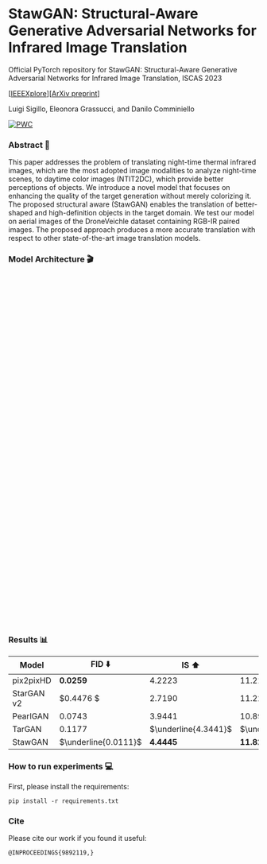 # StawGAN: Structural-Aware Generative Adversarial Networks for Infrared Image Translation
Official PyTorch repository for StawGAN: Structural-Aware Generative Adversarial Networks for Infrared Image Translation, ISCAS 2023

[[IEEEXplore]()][[ArXiv preprint]()]

Luigi Sigillo, Eleonora Grassucci, and Danilo Comminiello

[![PWC]()]()

### Abstract :bookmark_tabs:

This paper addresses the problem of translating night-time thermal infrared images, which are the most adopted image modalities to analyze night-time scenes, to daytime color images (NTIT2DC), which provide better perceptions of objects.
We introduce a novel model that focuses on enhancing the quality of the target generation without merely colorizing it. The proposed structural aware (StawGAN) enables the translation of better-shaped and high-definition objects in the target domain.
We test our model on aerial images of the DroneVeichle dataset containing RGB-IR paired images.
The proposed approach produces a more accurate translation with respect to other state-of-the-art image translation models.

### Model Architecture :clapper:
<object data="" type="application/pdf" width="700px" height="700px">
    <embed src="">
        <p>This browser does not support PDFs. Please download the PDF to view it: <a href="">Download PDF</a>.</p>
    </embed>
</object>

### Results :bar_chart:
| Model                                    | FID :arrow_down:      | IS :arrow_up:         | PSNR :arrow_up:     | SSIM :arrow_up:    |
|------------------------------------------|----------------------|----------------------|-----------------------|----------------------|
| pix2pixHD| $\mathbf{0.0259}$    | $4.2223$             | $11.2101$             | $0.2125$             |
| StarGAN v2       | $0.4476	$            | $2.7190$             | $11.2211$             | $\underline{0.2297}$ |
| PearlGAN                   | $0.0743$             | $3.9441$             | $10.8925$             | $0.2046$             |
| TarGAN            | $0.1177$             | $\underline{4.3441}$ | $\underline{11.7085}$ | $0.2382$             |
| StawGAN                                  | $\underline{0.0111}$ | $\mathbf{4.4445}$    | $\mathbf{11.8251}$    | $\mathbf{0.2453}$    |

### How to run experiments :computer:

First, please install the requirements:

```pip install -r requirements.txt```



### Cite

Please cite our work if you found it useful:

```
@INPROCEEDINGS{9892119,}
```


